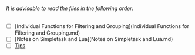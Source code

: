 ###### It is advisable to read the files in the following order:

- [ ] [Individual Functions for Filtering and Grouping](Individual Functions for Filtering and Grouping.md)
- [ ] [Notes on Simpletask and Lua](Notes on Simpletask and Lua.md)
- [ ] [Tips](Tips.md)
